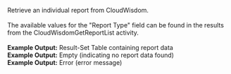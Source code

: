 Retrieve an individual report from CloudWisdom.
<br><br>
The available values for the "Report Type" field can be found in the results from the CloudWisdomGetReportList activity.
<br><br>
<b>Example Output:</b> Result-Set Table containing report data
<br>
<b>Example Output:</b> Empty (indicating no report data found)
<br>
<b>Example Output:</b> Error (error message)
